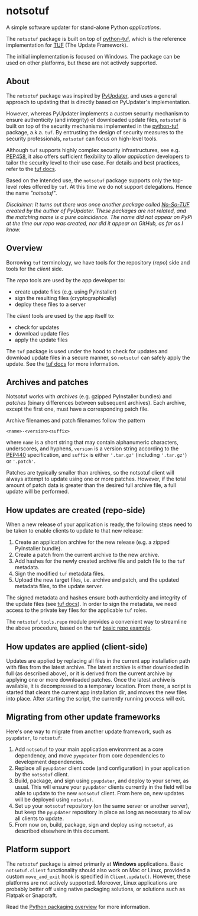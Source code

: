 # notsotuf

A simple software updater for stand-alone Python *applications*.

The `notsotuf` package is built on top of [python-tuf][1], which is the reference implementation for [TUF][2] (The Update Framework).

The initial implementation is focused on Windows.
The package can be used on other platforms, but these are not actively supported.

## About

The `notsotuf` package was inspired by [PyUpdater][3], and uses a general approach to updating that is directly based on PyUpdater's implementation.

However, whereas PyUpdater implements a *custom* security mechanism to ensure authenticity (and integrity) of downloaded update files, `notsotuf` is built on top of the security mechanisms implemented in the [python-tuf][1] package, a.k.a. `tuf`.
By entrusting the design of security measures to the security professionals, `notsotuf` can focus on high-level tools.

Although `tuf` supports highly complex security infrastructures, see e.g. [PEP458][5], it also offers sufficient flexibility to allow *application* developers to tailor the security level to their use case.
For details and best practices, refer to the [tuf docs][2].

Based on the intended use, the `notsotuf` package supports only the top-level roles offered by `tuf`. At this time we do not support delegations.
Hence the name *"notsotuf"*.

*Disclaimer: It turns out there was once another package called [No-So-TUF][9] created by the author of PyUpdater.
These packages are not related, and the matching name is a pure coincidence.
The name did not appear on PyPi at the time our repo was created, nor did it appear on GitHub, as far as I know.*

## Overview

Borrowing `tuf` terminology, we have tools for the repository (*repo*) side and tools for the *client* side.

The *repo* tools are used by the app developer to:

- create update files (e.g. using PyInstaller)
- sign the resulting files (cryptographically)
- deploy these files to a server

The *client* tools are used by the app itself to:

- check for updates
- download update files
- apply the update files

The `tuf` package is used under the hood to check for updates and download update files in a secure manner, so `notsotuf` can safely apply the update.
See the [tuf docs][4] for more information.

## Archives and patches

Notsotuf works with *archives* (e.g. gzipped PyInstaller bundles) and *patches* (binary differences between subsequent archives).
Each archive, except the first one, must have a corresponding patch file.

Archive filenames and patch filenames follow the pattern

`<name>-<version><suffix>` 

where `name` is a short string that may contain alphanumeric characters, underscores, and hyphens, `version` is a version string according to the [PEP440][6] specification, and `suffix` is either `'.tar.gz'` (including `'.tar.gz'`) or `'.patch'`.

Patches are typically smaller than archives, so the notsotuf client will always attempt to update using one or more patches.
However, if the total amount of patch data is greater than the desired full archive file, a full update will be performed.

## How updates are created (repo-side)

When a new release of your application is ready, the following steps need to be taken to enable clients to update to that new release:

1. Create an application archive for the new release (e.g. a zipped PyInstaller bundle).
2. Create a patch from the current archive to the new archive.
3. Add hashes for the newly created archive file and patch file to the `tuf` metadata.
4. Sign the modified `tuf` metadata files.
5. Upload the new target files, i.e. archive and patch, and the updated metadata files, to the update server.

The signed metadata and hashes ensure both authenticity and integrity of the update files (see [tuf docs][2]).
In order to sign the metadata, we need access to the private key files for the applicable `tuf` roles.

The `notsotuf.tools.repo` module provides a convenient way to streamline the above procedure, based on the `tuf` [basic repo example][7].

## How updates are applied (client-side)

Updates are applied by replacing all files in the current app installation path with files from the latest archive.
The latest archive is either downloaded in full (as described above), or it is derived from the current archive by applying one or more downloaded patches.
Once the latest archive is available, it is decompressed to a temporary location.
From there, a script is started that clears the current app installation dir, and moves the new files into place.
After starting the script, the currently running process will exit.

## Migrating from other update frameworks

Here's one way to migrate from another update framework, such as `pyupdater`, to `notsotuf`:

1. Add `notsotuf` to your main application environment as a core dependency, and move `pyupdater` from core dependencies to development dependencies.
2. Replace all `pyupdater` client code (and configuration) in your application by the `notsotuf` client.
3. Build, package, and sign using `pyupdater`, and deploy to your server, as usual. 
This will ensure your `pyupdater` clients currently in the field will be able to update to the new `notsotuf` client.
From here on, new updates will be deployed using `notsotuf`.
4. Set up your `notsotuf` repository (on the same server or another server), but keep the `pyupdater` repository in place as long as necessary to allow all clients to update.
5. From now on, build, package, sign and deploy using `notsotuf`, as described elsewhere in this document.

## Platform support

The `notsotuf` package is aimed primarily at **Windows** applications.
Basic `notsotuf.client` functionality should also work on Mac or Linux, provided a custom `move_and_exit` hook is specified in `Client.update()`.
However, these platforms are not actively supported.
Moreover, Linux applications are probably better off using native packaging solutions, or solutions such as Flatpak or Snapcraft.

Read the [Python packaging overview][8] for more information.

[1]: https://github.com/theupdateframework/python-tuf
[2]: https://theupdateframework.io/
[3]: https://www.pyupdater.org/
[4]: https://theupdateframework.io/overview/#software-updates-101
[5]: https://peps.python.org/pep-0458/
[6]: https://peps.python.org/pep-0440/
[7]: https://github.com/theupdateframework/python-tuf/blob/develop/examples/repo_example/basic_repo.py
[8]: https://packaging.python.org/en/latest/overview/
[9]: https://pythonhosted.org/not-so-tuf/
